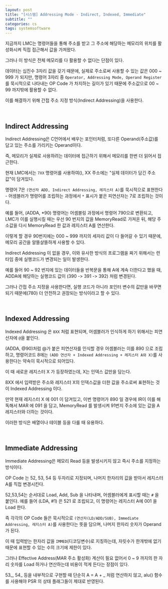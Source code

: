 ```yaml
---
layout: post
title: "[시스템] Addressing Mode - Indirect, Indexed, Immediate"
subtitle: ""
categories: cs
tags: systemsoftware
---
```


지금까지 LMC는 명령어들을 통해 주소를 받고 그 주소에 해당하는 메모리의 위치를 활성화시켜 직접 접근해서 값을 가져왔다.

그러나 이 방식은 전체 메모리를 다 활용할 수 없다는 단점이 있다.

데이터는 십진수 3자리 값을 갖기 때문에, 실제로 주소로써 사용할 수 있는 값은 000 ~ 999 가 되지만, 명령어 3자리 중 ```Operator, Addressing Mode, Operand Register``` 를 묵시적으로 나타내는 OP Code 가 차지하는 길이가 있기 때문에 주소값으로 00 ~ 99 까지밖에 활용할 수 없다.

이를 해결하기 위해 간접 주소 지정 방식(Indirect Addressing)을 사용한다.

<br>

## Indirect Addressing

Indirect Addressing은 C언어에서 배우는 포인터처럼, 또다른 Operand(주소값)를 담고 있는 주소를 가리키는 Operand이다.

즉, 메모리가 실제로 사용하려는 데이터에 접근하기 위해서 메모리를 한번 더 읽어서 접근한다.

현재 LMC에서는 ```7XX``` 명령어를 사용하여(), XX 주소에는 "실제 데이터가 담긴 주소값"이 담겨있다.

명령어 7은 ```(연산자 ADD, Indirect Addressing, 레지스터 A)```를 묵시적으로 표현한다 - 어셈블러가 명령어를 조립하는 과정에서 ```*``` 표시가 붙은 피연산자는 7로 조립하는 것이다.

예를 들어, (ADDA, *90) 명령어는 어셈블링 과정에서 명령어 790으로 변환되고, LMC가 이를 실행시킬 때는 우선 90 번지의 값을 MemoryRead로 가져온 뒤, 해당 주소값을 다시 MemoryRead 한 값과 레지스터 A를 연산한다.

이렇게 할 경우 90번지에는 000 ~ 999 까지의 세자리 값이 다 들어갈 수 있기 때문에, 메모리 공간을 알뜰살뜰하게 사용할 수 있다.

Indirect Addressing 이 없을 경우, 이와 유사한 방식의 프로그램을 짜기 위해서는 런타임 중에 실행코드가 변경되는 일이 발생한다.

예를 들어 90 ~ 92 번지에 있는 데이터들을 반복문을 통해 A에 계속 더한다고 했을 때, ADDA에 해당하는 실행코드 값이 (390 -> 391 -> 392) 처럼 변경된다.

그러나 간접 주소 지정을 사용한다면, 실행 코드가 아니라 포인터 변수의 값만을 바꾸면 되기 때문에(780) 더 안전하고 권장되는 방식이라고 할 수 있다.

<br>

## Indexed Addressing

Indexed Addressing 은 ```8XX``` 처럼 표현되며, 어셈블러가 인식하게 하기 위해서는 피연산자에 ```@```을 붙인다.

(ADDA, @90)처럼 @가 붙은 피연산자를 인식할 경우 어셈블러는 이를 890 으로 조립하고, 명령어코드 8에는 ```(ADD 연산자 + Indexed Addressing + 레지스터 A와 X)```를 사용한다는 약속이 묵시적으로 되어있다.

이 때 새로운 레지스터 X 가 등장하였는데, X는 인덱스 값만을 담는다.

8XX 에서 입력받은 주소와 레지스터 X의 인덱스값을 더한 값을 주소로써 표현하는 것이 Indexed Addressing 이다.

만약 현재 레지스터 X 에 001 이 담겨있고, 이번 명령어가 890 일 경우에 IR이 이를 해독해서 MAR 에 091 을 담고, MemoryRead 를 발생시켜 91번지 주소에 있는 값을 A 레지스터와 더하는 것이다.

이러한 방식은 배열이나 테이블 등을 다룰 때 유용하다.

<br>

## Immediate Addressing

Immediate Addressing은 메모리 Read 등을 발생시키지 않고 즉시 주소를 지정하는 방식이다.

OP Code 는 52, 53, 54 등 두자리로 지정되며, 나머지 한자리의 값을 받아서 레지스터 A를 직접 변경시킨다.

52,53,54는 순서대로 Load, Add, Sub 을 나타내며, 어셈블러에게 표시할 때는 ```#``` 을 붙인다. 예를 들어 (LDA, #1) 은 521 로 조립되고, 이 명령어는 레지스터 A에 001 을 Load 한다.

즉 각각의 OP Code 들은 묵시적으로 ```(연산자(LD/ADD/SUB), Immediate Addressing, 레지스터 A)```를 사용한다는 뜻을 담으며, 나머지 한자리 숫자가 Operand 가 된다.

이 때 입력받는 한자리 값을 ```IMMED```(디코딩변수)로 지칭하는데, 자릿수가 한개밖에 없기 때문에 표현할 수 있는 수의 크기에 제한이 있다.

그러나 Effective Address(MAR 주소 활성화) 계산이 필요 없어서 0 ~ 9 까지의 한 자리 숫자를 Load 하거나 연산하는데 비용이 적게 든다는 장점이 있다.

53_, 54_ 등을 내부적으로 구현할 때 단순히 A = A + _ 처럼 연산하지 않고, alu() 함수를 사용해야 PSR 의 상태 플래그들이 제대로 반영된다.